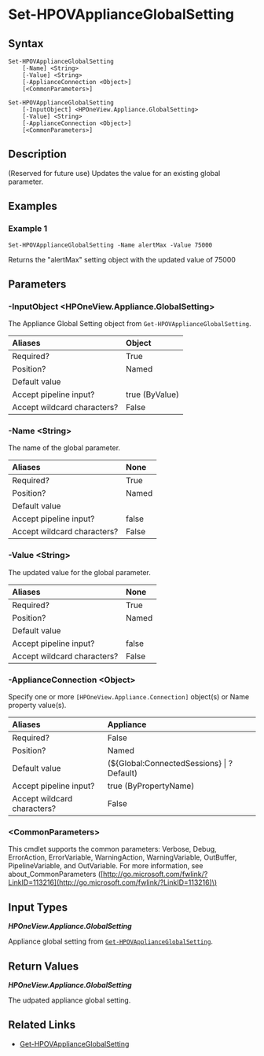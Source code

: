 ﻿---
description: (Reserved for future use) Update appliance global settings.
---

# Set-HPOVApplianceGlobalSetting

## Syntax

```text
Set-HPOVApplianceGlobalSetting
    [-Name] <String>
    [-Value] <String>
    [-ApplianceConnection <Object>]
    [<CommonParameters>]
```

```text
Set-HPOVApplianceGlobalSetting
    [-InputObject] <HPOneView.Appliance.GlobalSetting>
    [-Value] <String>
    [-ApplianceConnection <Object>]
    [<CommonParameters>]
```

## Description

(Reserved for future use) Updates the value for an existing global parameter.

## Examples

###  Example 1 

```text
Set-HPOVApplianceGlobalSetting -Name alertMax -Value 75000

```

Returns the "alertMax" setting object with the updated value of 75000

## Parameters

### -InputObject &lt;HPOneView.Appliance.GlobalSetting&gt;

The Appliance Global Setting object from `Get-HPOVApplianceGlobalSetting`.

| Aliases | Object |
| :--- | :--- |
| Required? | True |
| Position? | Named |
| Default value |  |
| Accept pipeline input? | true (ByValue) |
| Accept wildcard characters? | False |

### -Name &lt;String&gt;

The name of the global parameter.

| Aliases | None |
| :--- | :--- |
| Required? | True |
| Position? | Named |
| Default value |  |
| Accept pipeline input? | false |
| Accept wildcard characters? | False |

### -Value &lt;String&gt;

The updated value for the global parameter.

| Aliases | None |
| :--- | :--- |
| Required? | True |
| Position? | Named |
| Default value |  |
| Accept pipeline input? | false |
| Accept wildcard characters? | False |

### -ApplianceConnection &lt;Object&gt;

Specify one or more `[HPOneView.Appliance.Connection]` object(s) or Name property value(s).

| Aliases | Appliance |
| :--- | :--- |
| Required? | False |
| Position? | Named |
| Default value | (${Global:ConnectedSessions} &vert; ? Default) |
| Accept pipeline input? | true (ByPropertyName) |
| Accept wildcard characters? | False |

### &lt;CommonParameters&gt;

This cmdlet supports the common parameters: Verbose, Debug, ErrorAction, ErrorVariable, WarningAction, WarningVariable, OutBuffer, PipelineVariable, and OutVariable. For more information, see about\_CommonParameters \([http://go.microsoft.com/fwlink/?LinkID=113216](http://go.microsoft.com/fwlink/?LinkID=113216)\)

## Input Types

_**HPOneView.Appliance.GlobalSetting**_

Appliance global setting from [`Get-HPOVApplianceGlobalSetting`](get-hpovapplianceglobalsetting.md).

## Return Values

_**HPOneView.Appliance.GlobalSetting**_

The udpated appliance global setting.

## Related Links

* [Get-HPOVApplianceGlobalSetting](get-hpovapplianceglobalsetting.md)
